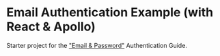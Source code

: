 # Email Authentication Example (with React & Apollo)

Starter project for the ["Email & Password"](https://www.graph.cool/docs-cu3jah9ech) Authentication Guide.
